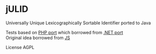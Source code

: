 # jULID
Universally Unique Lexicographically Sortable Identifier ported to Java

Tests based on [PHP port](https://github.com/Lewiscowles1986/ulid) which borrowed from [.NET port](https://github.com/fvilers/ulid.net)  
Original idea borrowed from [JS](https://github.com/alizain/ulid)  

License AGPL
